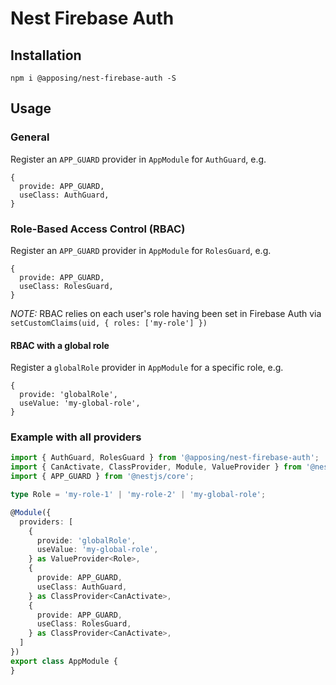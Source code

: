 # Nest Firebase Auth

## Installation

`npm i @apposing/nest-firebase-auth -S`

## Usage

### General

Register an `APP_GUARD` provider in `AppModule` for `AuthGuard`, e.g.

```
{
  provide: APP_GUARD,
  useClass: AuthGuard,
}
```

### Role-Based Access Control (RBAC)

Register an `APP_GUARD` provider in `AppModule` for `RolesGuard`, e.g.

```
{
  provide: APP_GUARD,
  useClass: RolesGuard,
}
```

*NOTE:* RBAC relies on each user's role having been set in Firebase Auth via `setCustomClaims(uid, { roles: ['my-role'] })`

#### RBAC with a global role

Register a `globalRole` provider in `AppModule` for a specific role, e.g.

```
{
  provide: 'globalRole',
  useValue: 'my-global-role',
}
```

### Example with all providers

```typescript
import { AuthGuard, RolesGuard } from '@apposing/nest-firebase-auth';
import { CanActivate, ClassProvider, Module, ValueProvider } from '@nestjs/common';
import { APP_GUARD } from '@nestjs/core';

type Role = 'my-role-1' | 'my-role-2' | 'my-global-role';

@Module({
  providers: [
    {
      provide: 'globalRole',
      useValue: 'my-global-role',
    } as ValueProvider<Role>,
    {
      provide: APP_GUARD,
      useClass: AuthGuard,
    } as ClassProvider<CanActivate>,
    {
      provide: APP_GUARD,
      useClass: RolesGuard,
    } as ClassProvider<CanActivate>,
  ]
})
export class AppModule {
}
```
